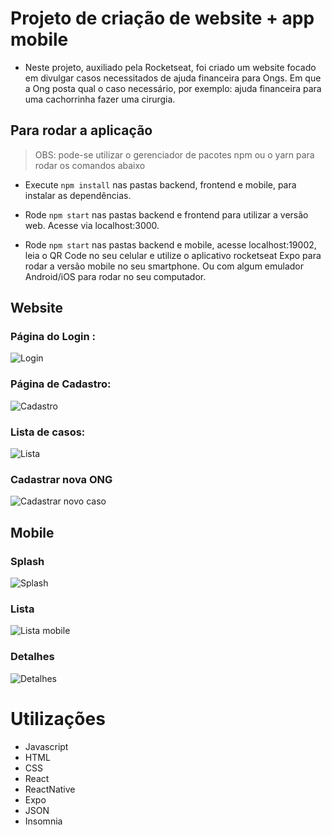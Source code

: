 # Projeto de criação de website + app mobile
- Neste projeto, auxiliado pela Rocketseat, foi criado um website focado em divulgar casos necessitados de ajuda financeira para Ongs. Em que a Ong posta qual o caso necessário, por exemplo: ajuda financeira para uma cachorrinha fazer uma cirurgia.


## Para rodar a aplicação
> OBS: pode-se utilizar o gerenciador de pacotes npm ou o yarn para rodar os comandos abaixo

- Execute ```npm install``` nas pastas backend, frontend e mobile, para instalar as dependências.

- Rode ```npm start``` nas pastas backend e frontend para utilizar a versão web. Acesse via localhost:3000.

- Rode ```npm start``` nas pastas backend e mobile, acesse localhost:19002, leia o QR Code no seu celular e utilize o aplicativo rocketseat Expo para rodar a versão mobile no seu smartphone. Ou com algum emulador Android/iOS para rodar no seu computador.

## Website

### Página do Login :

![Login](https://github.com/BrunoVarg/be-the-hero/blob/master/Login.png)

### Página de Cadastro:

![Cadastro](https://github.com/BrunoVarg/be-the-hero/blob/master/Cadastro.png)

### Lista de casos:

![Lista](https://github.com/BrunoVarg/be-the-hero/blob/master/Lista.png)

### Cadastrar nova ONG

![Cadastrar novo caso](https://github.com/BrunoVarg/be-the-hero/blob/master/Cadastrar%20novo%20caso.png)


## Mobile

### Splash


![Splash](https://github.com/BrunoVarg/be-the-hero/blob/master/Splash.png)

### Lista

![Lista mobile](https://github.com/BrunoVarg/be-the-hero/blob/master/Lista%20(1).png)

### Detalhes

![Detalhes](https://github.com/BrunoVarg/be-the-hero/blob/master/Detalhes.png)

# Utilizações

- Javascript
- HTML
- CSS
- React
- ReactNative
- Expo
- JSON
- Insomnia
